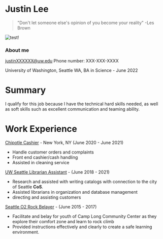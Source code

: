 # Justin Lee

> "Don't let someone else's opinion of you become your reality" 
-Les Brown

![test!](https://m.media-amazon.com/images/I/41jLBhDISxL._SY355_.jpg)

### About me
justinXXXXXX@uw.edu
Phone number: XXX-XXX-XXXX

University of Washington, Seattle WA, BA in Science - June 2022

# Summary

I qualify for this job because I have the technical hard skills needed, as well as soft skills such as excellent communication and teaming ability.

# Work Experience
	
[Chipotle Cashier](https://www.chipotle.com/) - New York, NY (June 2020 - June 2021)
- Handle customer orders and complaints
- Front end cashier/cash handling
- Assisted in cleaning service

[UW Seattle Librarian Assistant](https://www.washington.edu/) - (June 2018 - 2021)

- Research and assisted with writing catalogs with connection to the city of Seattle **CoS**.
- Assisted librarians in organization and database management
- directing and assisting customers

[Seattle O2 Rock Belayer](http://www.seattle.gov/parks/o2---outdoor-opportunities-program-for-teens) - (June 2015 - 2017)

- Facilitate and belay for youth of Camp Long Community Center as they explore their comfort zone and learn to rock climb
- Provided instructions effectively and clearly to create a safe learning environment.
